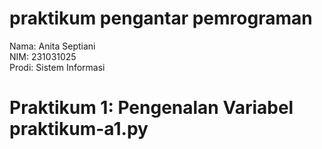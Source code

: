 # praktikum pengantar pemrograman
<div> Nama: Anita Septiani </div>
<div> NIM: 231031025 </div>
<div> Prodi: Sistem Informasi </div>

# Praktikum 1: Pengenalan Variabel praktikum-a1.py
